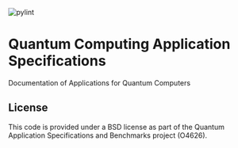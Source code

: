 ![pylint](https://img.shields.io/badge/PyLint-8.87-yellow?logo=python&logoColor=white)
# Quantum Computing Application Specifications

Documentation of Applications for Quantum Computers


## License

This code is provided under a BSD license as part of the Quantum Application Specifications and Benchmarks project (O4626).
